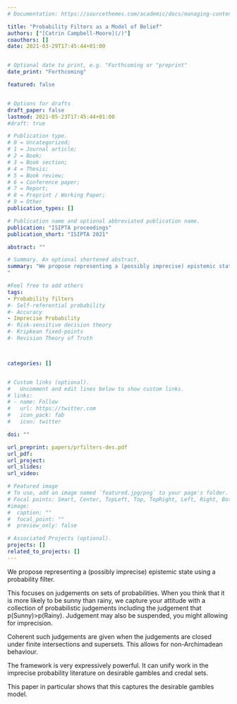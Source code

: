 ```yaml
---
# Documentation: https://sourcethemes.com/academic/docs/managing-content/

title: "Probability Filters as a Model of Belief"
authors: ["[Catrin Campbell-Moore](/)"]
coauthors: []
date: 2021-03-29T17:45:44+01:00


# Optional date to print, e.g. "Forthcoming or "preprint"
date_print: "Forthcoming"

featured: false


# Options for drafts
draft_paper: false
lastmod: 2021-05-23T17:45:44+01:00
#draft: true

# Publication type.
# 0 = Uncategorized;
# 1 = Journal article;
# 2 = Book;
# 3 = Book section;
# 4 = Thesis;
# 5 = Book review;
# 6 = Conference paper;
# 7 = Report;
# 8 = Preprint / Working Paper;
# 9 = Other
publication_types: []

# Publication name and optional abbreviated publication name.
publication: "ISIPTA proceedings"
publication_short: "ISIPTA 2021"

abstract: ""

# Summary. An optional shortened abstract.
summary: "We propose representing a (possibly imprecise) epistemic state using a probability filter focusing on probabilistic properties, such as whether pr(A)>0.2. It is very expressively powerful.
"

#Feel free to add others
tags:
- Probability filters
#- Self-referential probability
#- Accuracy
- Imprecise Probability
#- Risk-sensitive decision theory
#- Kripkean fixed-points
#- Revision Theory of Truth



categories: []


# Custom links (optional).
#   Uncomment and edit lines below to show custom links.
# links:
# - name: Follow
#   url: https://twitter.com
#   icon_pack: fab
#   icon: twitter

doi: ""

url_preprint: papers/prfilters-des.pdf
url_pdf:
url_project:
url_slides:
url_video:

# Featured image
# To use, add an image named `featured.jpg/png` to your page's folder.
# Focal points: Smart, Center, TopLeft, Top, TopRight, Left, Right, BottomLeft, Bottom, BottomRight.
#image:
#  caption: ""
#  focal_point: ""
#  preview_only: false

# Associated Projects (optional).
projects: []
related_to_projects: []
---
```



We propose representing a (possibly imprecise) epistemic state using a probability filter.


This focuses on judgements on sets of probabilities.
When you think that it is more likely to be sunny than rainy, we capture your attitude with a collection of probabilistic judgements including the judgement that p(Sunny)>p(Rainy). 
Judgement may also be suspended, you might allowing for imprecision.


Coherent such judgements are given when the judgements are closed under finite intersections and supersets. This allows for non-Archimadean behaviour.


The framework is very expressively powerful. It can unify work in the imprecise probability literature on desirable gambles and credal sets.


This paper in particular shows that this captures the desirable gambles model.
